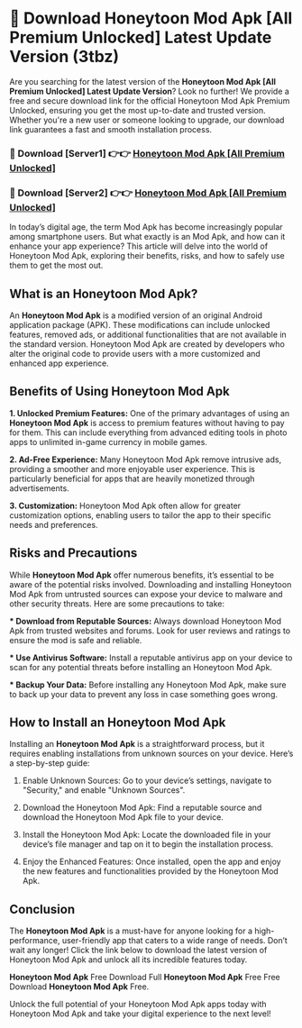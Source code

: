 # 🤖 Download Honeytoon Mod Apk [All Premium Unlocked] Latest Update Version (3tbz)

Are you searching for the latest version of the <strong>Honeytoon Mod Apk [All Premium Unlocked] Latest Update Version</strong>? Look no further! We provide a free and secure download link for the official Honeytoon Mod Apk Premium Unlocked, ensuring you get the most up-to-date and trusted version. Whether you're a new user or someone looking to upgrade, our download link guarantees a fast and smooth installation process.


<h3>📌 Download [Server1] 👉👉 <a href="https://hapymods.com?title=Honeytoon+Mod+Apk&ref=3B1">Honeytoon Mod Apk [All Premium Unlocked]</a></h3>

<h3>📌 Download [Server2] 👉👉 <a href="https://hapymods.com?title=Honeytoon+Mod+Apk&ref=3B1">Honeytoon Mod Apk [All Premium Unlocked]</a></h3>


In today’s digital age, the term Mod Apk has become increasingly popular among smartphone users. But what exactly is an Mod Apk, and how can it enhance your app experience? This article will delve into the world of Honeytoon Mod Apk, exploring their benefits, risks, and how to safely use them to get the most out.


<h2>What is an Honeytoon Mod Apk?</h2>

An <strong>Honeytoon Mod Apk</strong> is a modified version of an original Android application package (APK). These modifications can include unlocked features, removed ads, or additional functionalities that are not available in the standard version. Honeytoon Mod Apk are created by developers who alter the original code to provide users with a more customized and enhanced app experience.


<h2>Benefits of Using Honeytoon Mod Apk</h2>

<strong> 1. Unlocked Premium Features:</strong> One of the primary advantages of using an <strong>Honeytoon Mod Apk</strong> is access to premium features without having to pay for them. This can include everything from advanced editing tools in photo apps to unlimited in-game currency in mobile games.

<strong> 2. Ad-Free Experience:</strong> Many Honeytoon Mod Apk remove intrusive ads, providing a smoother and more enjoyable user experience. This is particularly beneficial for apps that are heavily monetized through advertisements.

<strong> 3. Customization:</strong> Honeytoon Mod Apk often allow for greater customization options, enabling users to tailor the app to their specific needs and preferences.


<h2>Risks and Precautions</h2>

While <strong>Honeytoon Mod Apk</strong> offer numerous benefits, it’s essential to be aware of the potential risks involved. Downloading and installing Honeytoon Mod Apk from untrusted sources can expose your device to malware and other security threats. Here are some precautions to take:

<strong> * Download from Reputable Sources:</strong> Always download Honeytoon Mod Apk from trusted websites and forums. Look for user reviews and ratings to ensure the mod is safe and reliable.

<strong> * Use Antivirus Software:</strong> Install a reputable antivirus app on your device to scan for any potential threats before installing an Honeytoon Mod Apk.

<strong> * Backup Your Data:</strong> Before installing any Honeytoon Mod Apk, make sure to back up your data to prevent any loss in case something goes wrong.


<h2>How to Install an Honeytoon Mod Apk</h2>

Installing an <strong>Honeytoon Mod Apk</strong> is a straightforward process, but it requires enabling installations from unknown sources on your device. Here’s a step-by-step guide:

 1. Enable Unknown Sources: Go to your device’s settings, navigate to "Security," and enable "Unknown Sources".

 2. Download the Honeytoon Mod Apk: Find a reputable source and download the Honeytoon Mod Apk file to your device.

 3. Install the Honeytoon Mod Apk: Locate the downloaded file in your device’s file manager and tap on it to begin the installation process.

 4. Enjoy the Enhanced Features: Once installed, open the app and enjoy the new features and functionalities provided by the Honeytoon Mod Apk.


<h2><strong>Conclusion</strong></h2>

The <strong>Honeytoon Mod Apk</strong> is a must-have for anyone looking for a high-performance, user-friendly app that caters to a wide range of needs. Don’t wait any longer! Click the link below to download the latest version of Honeytoon Mod Apk and unlock all its incredible features today.

<strong>Honeytoon Mod Apk</strong> Free Download Full <strong>Honeytoon Mod Apk</strong> Free Free Download <strong>Honeytoon Mod Apk</strong> Free.

Unlock the full potential of your Honeytoon Mod Apk apps today with Honeytoon Mod Apk and take your digital experience to the next level!